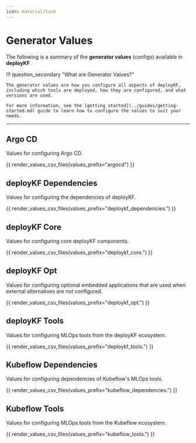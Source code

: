 ```yaml
---
icon: material/tune
---
```


# Generator Values

The following is a summary of the __generator values__ (configs) available in __deployKF__.

!!! question_secondary "What are Generator Values?"

    The generator values are how you configure all aspects of deployKF, including which tools are deployed, how they are configured, and what versions are used.
    
    For more information, see the [getting started](../guides/getting-started.md) guide to learn how to configure the values to suit your needs.

---

<div class="use-compact-tables" markdown>

## Argo CD

Values for configuring Argo CD.

{{ render_values_csv_files(values_prefix="argocd") }}

## deployKF Dependencies

Values for configuring the dependencies of deployKF.

{{ render_values_csv_files(values_prefix="deploykf_dependencies.") }}

## deployKF Core

Values for configuring core deployKF components.

{{ render_values_csv_files(values_prefix="deploykf_core.") }}

## deployKF Opt

Values for configuring optional embedded applications that are used when external alternatives are not configured.

{{ render_values_csv_files(values_prefix="deploykf_opt.") }}

## deployKF Tools

Values for configuring MLOps tools from the deployKF ecosystem.

{{ render_values_csv_files(values_prefix="deploykf_tools.") }}

## Kubeflow Dependencies

Values for configuring dependencies of Kubeflow's MLOps tools.

{{ render_values_csv_files(values_prefix="kubeflow_dependencies.") }}

## Kubeflow Tools

Values for configuring MLOps tools from the Kubeflow ecosystem.

{{ render_values_csv_files(values_prefix="kubeflow_tools.") }}

</div>